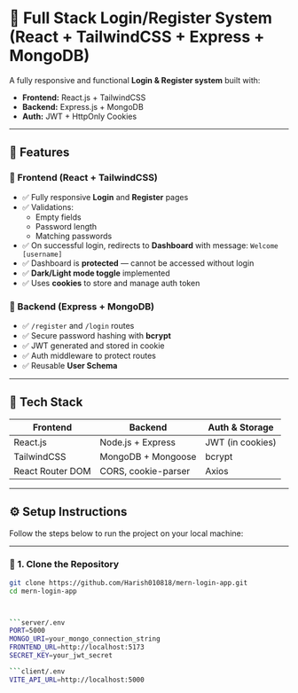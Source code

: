 # 🔐 Full Stack Login/Register System (React + TailwindCSS + Express + MongoDB)

A fully responsive and functional **Login & Register system** built with:
- **Frontend:** React.js + TailwindCSS
- **Backend:** Express.js + MongoDB
- **Auth:** JWT + HttpOnly Cookies

---

## 🚀 Features

### 🔸 Frontend (React + TailwindCSS)
- ✅ Fully responsive **Login** and **Register** pages
- ✅ Validations:
  - Empty fields
  - Password length
  - Matching passwords
- ✅ On successful login, redirects to **Dashboard** with message: `Welcome [username]`
- ✅ Dashboard is **protected** — cannot be accessed without login
- ✅ **Dark/Light mode toggle** implemented
- ✅ Uses **cookies** to store and manage auth token

### 🔸 Backend (Express + MongoDB)
- ✅ `/register` and `/login` routes
- ✅ Secure password hashing with **bcrypt**
- ✅ JWT generated and stored in cookie
- ✅ Auth middleware to protect routes
- ✅ Reusable **User Schema**

---

## 🧱 Tech Stack

| Frontend         | Backend            | Auth & Storage     |
|------------------|--------------------|--------------------|
| React.js         | Node.js + Express  | JWT (in cookies)   |
| TailwindCSS      | MongoDB + Mongoose | bcrypt             |
| React Router DOM | CORS, cookie-parser| Axios              |

---
## ⚙️ Setup Instructions

Follow the steps below to run the project on your local machine:

---

### 📁 1. Clone the Repository

```bash
git clone https://github.com/Harish010818/mern-login-app.git
cd mern-login-app



```server/.env
PORT=5000
MONGO_URI=your_mongo_connection_string
FRONTEND_URL=http://localhost:5173
SECRET_KEY=your_jwt_secret

```client/.env
VITE_API_URL=http://localhost:5000
